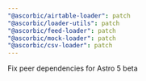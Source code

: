 ```yaml
---
"@ascorbic/airtable-loader": patch
"@ascorbic/loader-utils": patch
"@ascorbic/feed-loader": patch
"@ascorbic/mock-loader": patch
"@ascorbic/csv-loader": patch
---
```


Fix peer dependencies for Astro 5 beta
